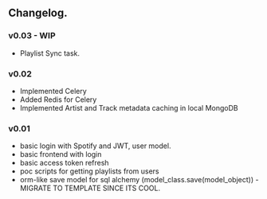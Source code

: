 ## Changelog.
### v0.03 - WIP
- Playlist Sync task.
### v0.02
- Implemented Celery
- Added Redis for Celery
- Implemented Artist and Track metadata caching in local MongoDB
### v0.01
- basic login with Spotify and JWT, user model.
- basic frontend with login
- basic access token refresh
- poc scripts for getting playlists from users
- orm-like save model for sql alchemy (model_class.save(model_object)) - MIGRATE TO TEMPLATE SINCE ITS COOL.
